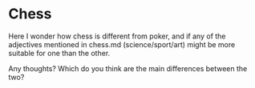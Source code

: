 # Chess 
Here I wonder how chess is different from poker, and if any of the adjectives mentioned in chess.md (science/sport/art)
might be more suitable for one than the other. 

Any thoughts? 
Which do you think are the main differences between the two?
